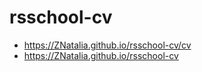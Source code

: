 # rsschool-cv
- https://ZNatalia.github.io/rsschool-cv/cv
 - https://ZNatalia.github.io/rsschool-cv
